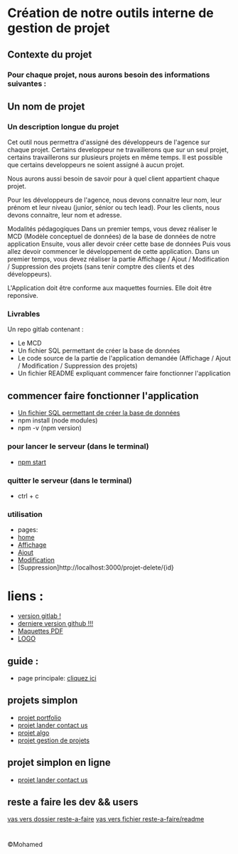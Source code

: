 # Création de notre outils interne de gestion de projet



## Contexte du projet

### Pour chaque projet, nous aurons besoin des informations suivantes :

## Un nom de projet

### Un description longue du projet
Cet outil nous permettra d'assigné des développeurs de l'agence sur chaque projet. Certains developpeur ne travaillerons que sur un seul projet, certains travaillerons sur plusieurs projets en même temps. Il est possible que certains developpeurs ne soient assigné à aucun projet.

Nous aurons aussi besoin de savoir pour à quel client appartient chaque projet.

Pour les développeurs de l'agence, nous devons connaitre leur nom, leur prénom et leur niveau (junior, sénior ou tech lead). Pour les clients, nous devons connaitre, leur nom et adresse.

Modalités pédagogiques
Dans un premier temps, vous devez réaliser le MCD (Modèle conceptuel de données) de la base de données de notre application
Ensuite, vous aller devoir créer cette base de données
Puis vous allez devoir commencer le développement de cette application.
Dans un premier temps, vous devez réaliser la partie Affichage / Ajout / Modification / Suppression des projets (sans tenir comptre des clients et des développeurs).

L'Application doit être conforme aux maquettes fournies. Elle doit être reponsive.

### Livrables
Un repo gitlab contenant : 
- Le MCD
- Un fichier SQL permettant de créer la base de données
- Le code source de la partie de l'application demandée (Affichage / Ajout / Modification / Suppression des projets) 
- Un fichier README expliquant commencer faire fonctionner l'application

## commencer faire fonctionner l'application
- [Un fichier SQL permettant de créer la base de données](/src/database/my-db.sql)
- npm install (node modules)
- npm -v (npm version)
### pour lancer le serveur (dans le terminal)
- [npm start](http://localhost:3000/)
### quitter le serveur (dans le terminal)
- ctrl + c
### utilisation
- pages:
- [home](http://localhost:3000/) 
- [Affichage](http://localhost:3000/projet/1)
- [Ajout](http://localhost:3000/projet-create) 
- [Modification](http://localhost:3000/projet-update/1)
- [Suppression]http://localhost:3000/projet-delete/{id}

# liens :
- [version gitlab !](https://gitlab.com/nfr.mo.boucherba/creation-de-notre-outils-interne-de-gestion-de-projet)
- [derniere version github !!!](https://github.com/mohamed25100/creation-de-notre-outils-interne-de-gestion-de-projet)
- [Maquettes PDF](https://simplonline-v3-prod.s3.eu-west-3.amazonaws.com/media/file/pdf/5e994f21-08ee-4859-869a-4bfccdc5b482.pdf)
- [LOGO](https://simplonline-v3-prod.s3.eu-west-3.amazonaws.com/media/image/png/9ab5cd96-16ae-488d-803d-bf63779c5c2b.png)

## guide :
- page principale: [cliquez ici](http://localhost:3000/)

## projets simplon
- [projet portfolio](https://github.com/mohamed25100/mon-portfolio)
- [projet  lander contact us](https://github.com/mohamed25100/projet-lander-contact-us)
- [projet algo](https://github.com/mohamed25100/introduction-l-algorithmique)
- [projet gestion de projets](https://github.com/mohamed25100/creation-de-notre-outils-interne-de-gestion-de-projet)

## projet simplon en ligne
- [projet  lander contact us](https://mohamed-boucherba.fr/projet-lander-contact-us)

## reste a faire les dev && users
[vas vers dossier reste-a-faire](/reste-a-faire/)
[vas vers fichier reste-a-faire/readme](/reste-a-faire/readme.md)
#
&copy;Mohamed
